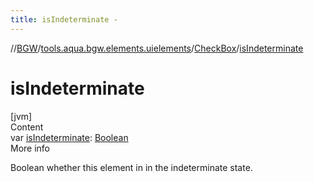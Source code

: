 ```yaml
---
title: isIndeterminate -
---
```

//[BGW](../../../index.md)/[tools.aqua.bgw.elements.uielements](../index.md)/[CheckBox](index.md)/[isIndeterminate](is-indeterminate.md)



# isIndeterminate  
[jvm]  
Content  
var [isIndeterminate](is-indeterminate.md): [Boolean](https://kotlinlang.org/api/latest/jvm/stdlib/kotlin/-boolean/index.html)  
More info  


Boolean whether this element in in the indeterminate state.

  



